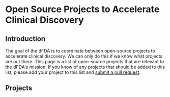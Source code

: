 # Open Source Projects to Accelerate Clinical Discovery

## Introduction

The goal of the dFDA is to coordinate between open-source projects to accelerate clinical discovery. We can only do this if we know what projects are out there. This page is a list of open-source projects that are relevant to the dFDA's mission. If you know of any projects that should be added to this list, please add your project to this list and [submit a pull request](/docs/contributing.md).

## Projects

